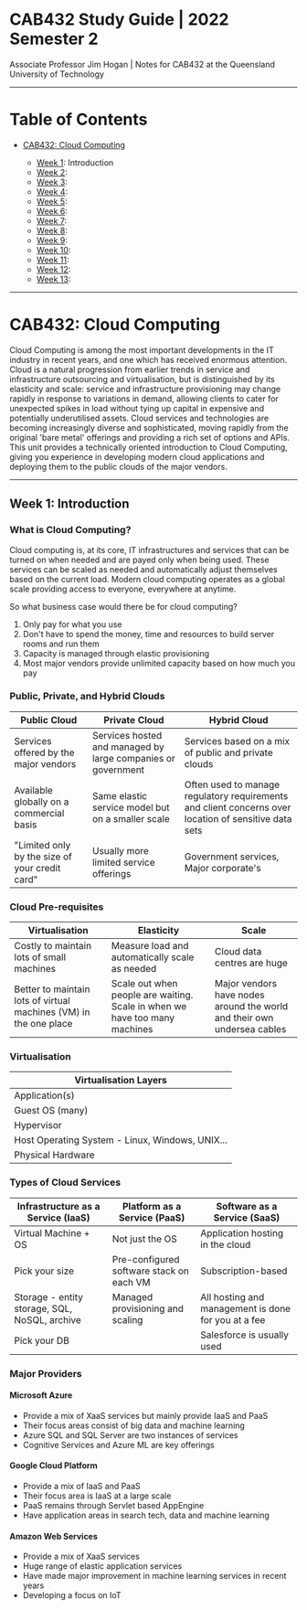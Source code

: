 # CAB432 Study Guide | 2022 Semester 2

Associate Professor Jim Hogan | Notes for CAB432 at the Queensland University of Technology

<hr />

<h1>Table of Contents</h1>
<ul>
	<li><a href="#CAB432">CAB432: Cloud Computing</a></li>
	<ul>
		<li><a href="#week1">Week 1</a>: Introduction</li>
		<li><a href="#week2">Week 2</a>: </li>
		<li><a href="#week3">Week 3</a>: </li>
		<li><a href="#week4">Week 4</a>: </li>
		<li><a href="#week5">Week 5</a>: </li>
		<li><a href="#week6">Week 6</a>: </li>
		<li><a href="#week7">Week 7</a>: </li>
		<li><a href="#week8">Week 8</a>: </li>
		<li><a href="#week9">Week 9</a>: </li>
		<li><a href="#week10">Week 10</a>: </li>
		<li><a href="#week11">Week 11</a>: </li>
		<li><a href="#week12">Week 12</a>: </li>
		<li><a href="#week13">Week 13</a>: </li>
	</ul>
</ul>

<hr /> 

<h1 id="CAB432">CAB432: Cloud Computing</h1>
<p>Cloud Computing is among the most important developments in the IT industry in recent years, and one which has received enormous attention. Cloud is a natural progression from earlier trends in service and infrastructure outsourcing and virtualisation, but is distinguished by its elasticity and scale: service and infrastructure provisioning may change rapidly in response to variations in demand, allowing clients to cater for unexpected spikes in load without tying up capital in expensive and potentially underutilised assets. Cloud services and technologies are becoming increasingly diverse and sophisticated, moving rapidly from the original 'bare metal' offerings and providing a rich set of options and APIs. This unit provides a technically oriented introduction to Cloud Computing, giving you experience in developing modern cloud applications and deploying them to the public clouds of the major vendors.</p>

<hr /> 

<h2 id="week1">Week 1: Introduction</h2>

### What is Cloud Computing?
Cloud computing is, at its core, IT infrastructures and services that can be turned on when needed and are payed only when being used. These services can be scaled as needed and automatically adjust themselves based on the current load. Modern cloud computing operates as a global scale providing access to everyone, everywhere at anytime.

So what business case would there be for cloud computing? 
1. Only pay for what you use
2. Don't have to spend the money, time and resources to build server rooms and run them
3. Capacity is managed through elastic provisioning
4. Most major vendors provide unlimited capacity based on how much you pay

### Public, Private, and Hybrid Clouds

| Public Cloud | Private Cloud | Hybrid Cloud |
|--|--|--|
| Services offered by the major vendors | Services hosted and managed by large companies or government | Services based on a mix of public and private clouds |
| Available globally on a commercial basis | Same elastic service model but on a smaller scale | Often used to manage regulatory requirements and client concerns over location of sensitive data sets| 
| "Limited only by the size of your credit card" | Usually more limited service offerings | Government services, Major corporate's | 

### Cloud Pre-requisites

| Virtualisation | Elasticity | Scale |
|--|--|--|
| Costly to maintain lots of small machines | Measure load and automatically scale as needed | Cloud data centres are huge |
| Better to maintain lots of virtual machines (VM) in the one place | Scale out when people are waiting. Scale in when we have too many machines | Major vendors have nodes around the world and their own undersea cables |

### Virtualisation

| Virtualisation Layers |
|--|
| Application(s) |
| Guest OS (many) |
| Hypervisor |
| Host Operating System - Linux, Windows, UNIX... |
| Physical Hardware |

### Types of Cloud Services

| Infrastructure as a Service (IaaS) | Platform as a Service (PaaS) | Software as a Service (SaaS) |
|--|--|--|
| Virtual Machine + OS | Not just the OS | Application hosting in the cloud |
| Pick your size | Pre-configured software stack on each VM | Subscription-based |
| Storage - entity storage, SQL, NoSQL, archive | Managed provisioning and scaling | All hosting and management is done for you at a fee |
| Pick your DB | | Salesforce is usually used |

### Major Providers

#### Microsoft Azure
- Provide a mix of XaaS services but mainly provide IaaS and PaaS
- Their focus areas consist of big data and machine learning
- Azure SQL and SQL Server are two instances of services
- Cognitive Services and Azure ML are key offerings

#### Google Cloud Platform
- Provide a mix of IaaS and PaaS
- Their focus area is IaaS at a large scale
- PaaS remains through Servlet based AppEngine
- Have application areas in search tech, data and machine learning

#### Amazon Web Services
- Provide a mix of XaaS services 
- Huge range of elastic application services
- Have made major improvement in machine learning services in recent years
- Developing a focus on IoT

